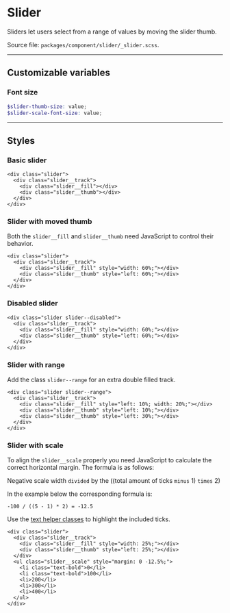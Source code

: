 # Slider
Sliders let users select from a range of values by moving the slider thumb.

Source file: `packages/component/slider/_slider.scss`.

---

## Customizable variables

### Font size
```scss
$slider-thumb-size: value;
$slider-scale-font-size: value;
```

---

## Styles

### Basic slider
```html*example="slider"
<div class="slider">
  <div class="slider__track">
    <div class="slider__fill"></div>
    <div class="slider__thumb"></div>
  </div>
</div>
```

### Slider with moved thumb
Both the `slider__fill` and `slider__thumb` need JavaScript to control their behavior.

```html*example="slider"
<div class="slider">
  <div class="slider__track">
    <div class="slider__fill" style="width: 60%;"></div>
    <div class="slider__thumb" style="left: 60%;"></div>
  </div>
</div>
```

### Disabled slider
```html*example="slider"
<div class="slider slider--disabled">
  <div class="slider__track">
    <div class="slider__fill" style="width: 60%;"></div>
    <div class="slider__thumb" style="left: 60%;"></div>
  </div>
</div>
```

### Slider with range
Add the class `slider--range` for an extra double filled track.

```html*example="slider"
<div class="slider slider--range">
  <div class="slider__track">
    <div class="slider__fill" style="left: 10%; width: 20%;"></div>
    <div class="slider__thumb" style="left: 10%;"></div>
    <div class="slider__thumb" style="left: 30%;"></div>
  </div>
</div>
```

### Slider with scale
To align the `slider__scale` properly you need JavaScript to calculate the correct horizontal margin. The formula is as follows:

Negative scale width `divided` by the ((total amount of ticks `minus` 1) `times` 2)

In the example below the corresponding formula is: 
```
-100 / ((5 - 1) * 2) = -12.5
```

Use the [text helper classes](/#/base/common) to highlight the included ticks.

```html*example="slider"
<div class="slider">
  <div class="slider__track">
    <div class="slider__fill" style="width: 25%;"></div>
    <div class="slider__thumb" style="left: 25%;"></div>
  </div>
  <ul class="slider__scale" style="margin: 0 -12.5%;">
    <li class="text-bold">0</li>
    <li class="text-bold">100</li>
    <li>200</li>
    <li>300</li>
    <li>400</li>
  </ul>
</div>
```
